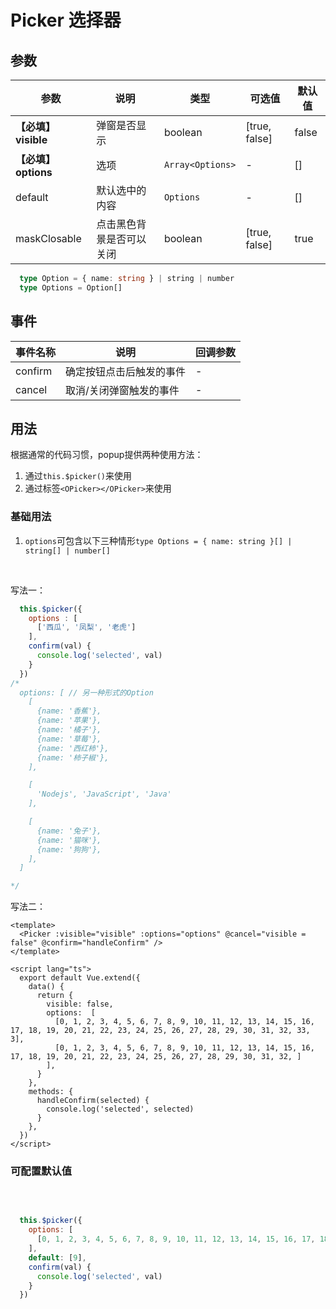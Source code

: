 # Picker 选择器
## 参数

| 参数       | 说明    | 类型      | 可选值       | 默认值   |
|---------- |-------- |---------- |-------------  |-------- |
|**【必填】visible**     | 弹窗是否显示  |  boolean  | [true, false] | false  |
|**【必填】options**     | 选项  |  `Array<Options>`  | - |  [] |
|default            | 默认选中的内容  | `Options` | - |  [] |
|maskClosable       | 点击黑色背景是否可以关闭  |  boolean  | [true, false] |  true |

```ts
  type Option = { name: string } | string | number
  type Options = Option[]
```

## 事件
| 事件名称 | 说明 | 回调参数 |
|---------|---------|---------|
| confirm | 确定按钮点击后触发的事件 | - |
| cancel  | 取消/关闭弹窗触发的事件  | - |

## 用法

根据通常的代码习惯，popup提供两种使用方法：

1. 通过`this.$picker()`来使用
2. 通过标签`<OPicker></OPicker>`来使用

### 基础用法

1. `options`可包含以下三种情形`type Options = { name: string }[] | string[] | number[]
`

<picker-demo :currentDemo="0" />

<br />

<picker-demo :currentDemo="1" />

写法一：

```js
  this.$picker({
    options : [
      ['西瓜', '凤梨', '老虎']
    ],
    confirm(val) {
      console.log('selected', val)
    }
  })
/*
  options: [ // 另一种形式的Option
    [
      {name: '香蕉'},
      {name: '苹果'},
      {name: '橘子'},
      {name: '草莓'},
      {name: '西红柿'},
      {name: '柿子椒'},
    ],

    [
      'Nodejs', 'JavaScript', 'Java'
    ],

    [
      {name: '兔子'},
      {name: '猫咪'},
      {name: '狗狗'},
    ],
  ]

*/
```

写法二：

```vue
<template>
  <Picker :visible="visible" :options="options" @cancel="visible = false" @confirm="handleConfirm" />
</template>

<script lang="ts">
  export default Vue.extend({
    data() {
      return {
        visible: false,
        options:  [
          [0, 1, 2, 3, 4, 5, 6, 7, 8, 9, 10, 11, 12, 13, 14, 15, 16, 17, 18, 19, 20, 21, 22, 23, 24, 25, 26, 27, 28, 29, 30, 31, 32, 33, 3],
          [0, 1, 2, 3, 4, 5, 6, 7, 8, 9, 10, 11, 12, 13, 14, 15, 16, 17, 18, 19, 20, 21, 22, 23, 24, 25, 26, 27, 28, 29, 30, 31, 32, ]
        ],
      }
    },
    methods: {
      handleConfirm(selected) {
        console.log('selected', selected)
      }
    },
  })
</script>
```

### 可配置默认值

<br />
<picker-demo :currentDemo="2" />

```js

  this.$picker({
    options: [
      [0, 1, 2, 3, 4, 5, 6, 7, 8, 9, 10, 11, 12, 13, 14, 15, 16, 17, 18, 19, 20, 21, 22, 23, 24, 25, 26, 27, 28, 29, 30, 31, 32, 33, 34, 35, 36, 37, 38, 39, 40, 41, 42, 43, 44, 45, 46, 47, 48, 49, 50, 51, 52, 53, 54, 55, 56, 57, 58, 59, 60, 61, 62, 63, 64, 65, 66, 67, 68, 69, 70, 71, 72, 73, 74, 75, 76, 77, 78, 79, 80, 81, 82, 83, 84, 85, 86, 87, 88, 89, 90, 91, 92, 93, 94, 95, 96, 97, 98, 99],
    ],
    default: [9],
    confirm(val) {
      console.log('selected', val)
    }
  })

```